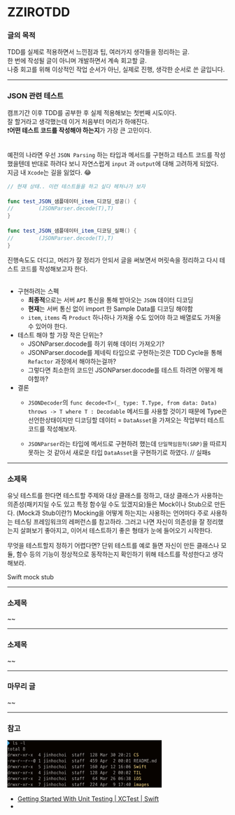 # ZZIROTDD
### 글의 목적
TDD를 실제로 적용하면서 느낀점과 팁, 여러가지 생각들을 정리하는 글.   
한 번에 작성될 글이 아니며 개발하면서 계속 회고할 글.   
나중 회고를 위해 이상적인 작업 순서가 아닌, 실제로 진행, 생각한 순서로 쓴 글입니다.   

***
### JSON 관련 테스트
캠프기간 이후 TDD를 공부한 후 실제 적용해보는 첫번째 시도이다.   
잘 할거라고 생각했는데 이거 처음부터 머리가 하얘진다.   
❗**어떤 테스트 코드를 작성해야 하는지**가 가장 큰 고민이다.   
<br>

예전의 나라면 우선 `JSON Parsing` 하는 타입과 메서드를 구현하고 테스트 코드를 작성했을텐데 반대로 하려다 보니 자연스럽게 `input` 과 `output`에 대해 고려하게 되었다.   
지금 내 `Xcode`는 길을 잃었다. 😂   
```swift
// 현재 상태.. 이런 테스트들을 하고 싶다 헤쳐나가 보자

func test_JSON_샘플데이터_item_디코딩_성공() {
//        (JSONParser.decode(T),T)
}

func test_JSON_샘플데이터_item_디코딩_실패() {
//        (JSONParser.decode(T),T)
}
```
진행속도도 더디고, 머리가 잘 정리가 안되서 글을 써보면서 머릿속을 정리하고 다시 테스트 코드를 작성해보고자 한다.   
<br>

- 구현하려는 스펙
    - **최종적**으로는 서버 `API` 통신을 통해 받아오는 `JSON` 데이터 디코딩
    - **현재**는 서버 통신 없이 import 한  Sample Data를 디코딩 해야함
    - `item`, `items` 즉 `Product` 하나하나 가져올 수도 있어야 하고 배열로도 가져올 수 있어야 한다.   
- 테스트 해야 할 가장 작은 단위는?
    - JSONParser.docode를 하기 위해 데이터 가져오기?
    - JSONParser.docode를 제네릭 타입으로 구현하는것은 TDD Cycle을 통해 `Refactor` 과정에서 해야하는걸까?
    - 그렇다면 최소한의 코드인 JSONParser.docode를 테스트 하려면 어떻게 해야할까?   
- 결론
    - `JSONDecoder`의 `func decode<T>(_ type: T.Type, from data: Data) throws -> T where T : Decodable` 메서드를 사용할 것이기 때문에 Type은 선언한상태이지만 디코딩할 데이터 = `DataAsset`을 가져오는 작업부터 테스트 코드를 작성해보자.
    
    
    - `JSONParser`라는 타입에 메서드로 구현하려 했는데 `단일책임원칙(SRP)`을 따르지 못하는 것 같아서 새로운 타입 `DataAsset`을 구현하기로 하였다.   // 실패s




    
    
    
    

***



### 소제목
유닛 테스트를 한다면 테스트할 주제와 대상 클래스를 정하고, 대상 클래스가 사용하는 의존성(패키지일 수도 있고 특정 함수일 수도 있겠지요)들은 Mock이나 Stub으로 만든다. (Mock과 Stub이란?) Mocking을 어떻게 하는지는 사용하는 언어마다 주로 사용하는 테스팅 프레임워크의 레퍼런스를 참고하라. 그러고 나면 자신이 의존성을 잘 정리했는지 살펴보기 좋아지고, 이어서 테스트하기 좋은 형태가 눈에 들어오기 시작한다.

무엇을 테스트할지 정하기 어렵다면? 
단위 테스트를 예로 들면 자신이 만든 클래스나 모듈, 함수 등의 기능이 정상적으로 동작하는지 확인하기 위해 테스트를 작성한다고 생각해보라.

Swift mock stub
***
### 소제목
~~

***
### 소제목
~~

***
### 마무리 글
~~

***
### 참고
<img src="https://github.com/zziro95/zzipository/blob/main/images/lsl.png" width="70%" height="70%" title="lsl" alt="lslImg"></img> <br>

- [Getting Started With Unit Testing | XCTest | Swift](https://www.youtube.com/watch?v=P-Zow2yVx4o&t=1481s)
- []()
